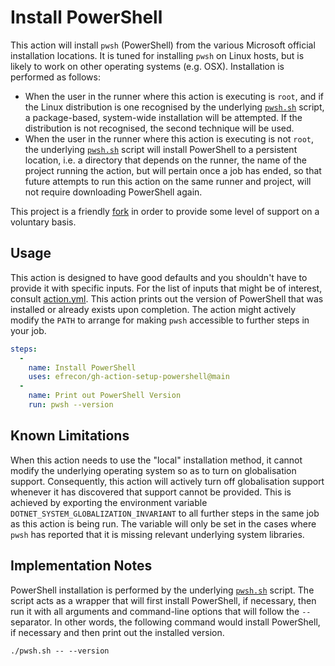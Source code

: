 # Install PowerShell

This action will install `pwsh` (PowerShell) from the various Microsoft official
installation locations. It is tuned for installing `pwsh` on Linux hosts, but is
likely to work on other operating systems (e.g. OSX). Installation is performed
as follows:

+ When the user in the runner where this action is executing is `root`, and if
  the Linux distribution is one recognised by the underlying
  [`pwsh.sh`](./pwsh.sh) script, a package-based, system-wide installation will be
  attempted. If the distribution is not recognised, the second technique will be
  used.
+ When the user in the runner where this action is executing is not `root`, the
  underlying [`pwsh.sh`](./pwsh.sh) script will install PowerShell to a
  persistent location, i.e. a directory that depends on the runner, the name of
  the project running the action, but will pertain once a job has ended, so that
  future attempts to run this action on the same runner and project, will not
  require downloading PowerShell again.

This project is a friendly [fork] in order to provide some level of support on a
voluntary basis.

  [fork]: https://github.com/Mitigram/gh-action-setup-powershell

## Usage

This action is designed to have good defaults and you shouldn't have to provide
it with specific inputs. For the list of inputs that might be of interest,
consult [action.yml](./action.yml). This action prints out the version of
PowerShell that was installed or already exists upon completion. The action
might actively modify the `PATH` to arrange for making `pwsh` accessible to
further steps in your job.

```yaml
steps:
  -
    name: Install PowerShell
    uses: efrecon/gh-action-setup-powershell@main
  -
    name: Print out PowerShell Version
    run: pwsh --version
```

## Known Limitations

When this action needs to use the "local" installation method, it cannot modify
the underlying operating system so as to turn on globalisation support.
Consequently, this action will actively turn off globalisation support whenever
it has discovered that support cannot be provided. This is achieved by exporting
the environment variable `DOTNET_SYSTEM_GLOBALIZATION_INVARIANT` to all further
steps in the same job as this action is being run. The variable will only be set
in the cases where `pwsh` has reported that it is missing relevant underlying
system libraries.

## Implementation Notes

PowerShell installation is performed by the underlying [`pwsh.sh`](./pwsh.sh)
script. The script acts as a wrapper that will first install PowerShell, if
necessary, then run it with all arguments and command-line options that will
follow the `--` separator. In other words, the following command would install
PowerShell, if necessary and then print out the installed version.

```shell
./pwsh.sh -- --version
```
